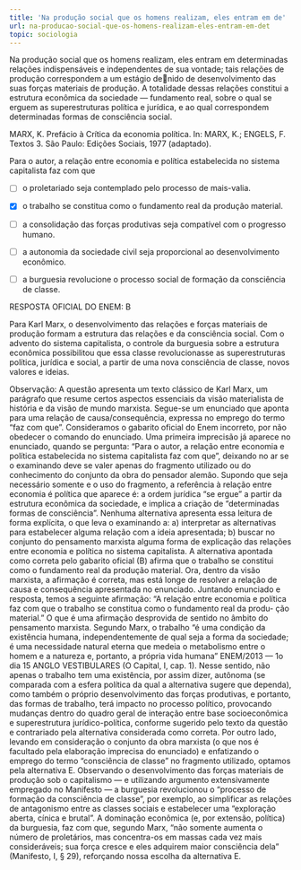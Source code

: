 ```yaml
---
title: 'Na produção social que os homens realizam, eles entram em de'
url: na-producao-social-que-os-homens-realizam-eles-entram-em-det
topic: sociologia
---
```



Na produção social que os homens realizam, eles entram em determinadas relações indispensáveis e independentes de sua vontade; tais relações de produção correspondem a um estágio denido de desenvolvimento das suas forças materiais de produção. A totalidade dessas relações constitui a estrutura econômica da sociedade — fundamento real, sobre o qual se erguem as superestruturas política e jurídica, e ao qual correspondem determinadas formas de consciência social.

MARX, K. Prefácio à Crítica da economia política. In: MARX, K.; ENGELS, F. Textos 3. São Paulo: Edições Sociais, 1977 (adaptado).

Para o autor, a relação entre economia e política estabelecida no sistema capitalista faz com que



- [ ] o proletariado seja contemplado pelo processo de mais-valia.
- [x] o trabalho se constitua como o fundamento real da produção material.
- [ ] a consolidação das forças produtivas seja compatível com o progresso humano.
- [ ] a autonomia da sociedade civil seja proporcional ao desenvolvimento econômico.
- [ ] a burguesia revolucione o processo social de formação da consciência de classe.


RESPOSTA OFICIAL DO ENEM: B

Para Karl Marx, o desenvolvimento das relações e forças materiais de produção formam a estrutura das relações e da consciência social. Com o advento do sistema capitalista, o controle da burguesia sobre a estrutura econômica possibilitou que essa classe revolucionasse as superestruturas política, jurídica e social, a partir de uma nova consciência de classe, novos valores e ideias.

Observação: A questão apresenta um texto clássico de Karl Marx, um parágrafo que resume certos aspectos essenciais da visão materialista de história e da visão de mundo marxista. Segue-se um enunciado que aponta para uma relação de causa/consequência, expressa no emprego do termo “faz com que”. Consideramos o gabarito oficial do Enem incorreto, por não obedecer o comando do enunciado. Uma primeira imprecisão já aparece no enunciado, quando se pergunta: “Para o autor, a relação entre economia e política estabelecida no sistema capitalista faz com que”, deixando no ar se o examinando deve se valer apenas do fragmento utilizado ou do conhecimento do conjunto da obra do pensador alemão. Supondo que seja necessário somente e o uso do fragmento, a referência à relação entre economia é política que aparece é: a ordem jurídica “se ergue” a partir da estrutura econômica da sociedade, e implica a criação de “determinadas formas de consciência”. Nenhuma alternativa apresenta essa leitura de forma explícita, o que leva o examinando a: a) interpretar as alternativas para estabelecer alguma relação com a ideia apresentada; b) buscar no conjunto do pensamento marxista alguma forma de explicação das relações entre economia e política no sistema capitalista. A alternativa apontada como correta pelo gabarito oficial (B) afirma que o trabalho se constitui como o fundamento real da produção material. Ora, dentro da visão marxista, a afirmação é correta, mas está longe de resolver a relação de causa e consequência apresentada no enunciado. Juntando enunciado e resposta, temos a seguinte afirmação: “A relação entre economia e política faz com que o trabalho se constitua como o fundamento real da produ- ção material.” O que é uma afirmação desprovida de sentido no âmbito do pensamento marxista. Segundo Marx, o trabalho “é uma condição da existência humana, independentemente de qual seja a forma da sociedade; é uma necessidade natural eterna que medeia o metabolismo entre o homem e a natureza e, portanto, a própria vida humana” ENEM/2013 — 1o dia 15 ANGLO VESTIBULARES (O Capital, I, cap. 1). Nesse sentido, não apenas o trabalho tem uma existência, por assim dizer, autônoma (se comparada com a esfera política da qual a alternativa sugere que dependa), como também o próprio desenvolvimento das forças produtivas, e portanto, das formas de trabalho, terá impacto no processo político, provocando mudanças dentro do quadro geral de interação entre base socioeconômica e superestrutura jurídico-política, conforme sugerido pelo texto da questão e contrariado pela alternativa considerada como correta. Por outro lado, levando em consideração o conjunto da obra marxista (o que nos é facultado pela elaboração imprecisa do enunciado) e enfatizando o emprego do termo “consciência de classe” no fragmento utilizado, optamos pela alternativa E. Observando o desenvolvimento das forças materiais de produção sob o capitalismo — e utilizando argumento extensivamente empregado no Manifesto — a burguesia revolucionou o “processo de formação da consciência de classe”, por exemplo, ao simplificar as relações de antagonismo entre as classes sociais e estabelecer uma “exploração aberta, cínica e brutal”. A dominação econômica (e, por extensão, política) da burguesia, faz com que, segundo Marx, “não somente aumenta o número de proletários, mas concentra-os em massas cada vez mais consideráveis; sua força cresce e eles adquirem maior consciência dela” (Manifesto, I, § 29), reforçando nossa escolha da alternativa E.
